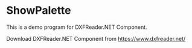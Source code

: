 # ShowPalette

This is a demo program for DXFReader.NET Component.

Download DXFReader.NET Component from https://www.dxfreader.net/
